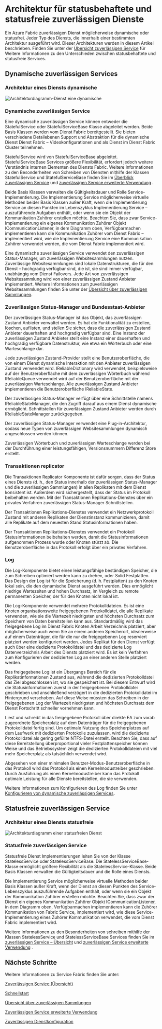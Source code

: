 <properties
   pageTitle="Zuverlässigen Service Architektur | Microsoft Azure"
   description="Übersicht über die zuverlässigen Service Architektur für statusbehaftete und statusfreie Dienste"
   services="service-fabric"
   documentationCenter=".net"
   authors="AlanWarwick"
   manager="timlt"
   editor="vturecek"/>

<tags
   ms.service="Service-Fabric"
   ms.devlang="dotnet"
   ms.topic="article"
   ms.tgt_pltfrm="NA"
   ms.workload="NA"
   ms.date="03/30/2016"
   ms.author="alanwar"/>

# <a name="architecture-for-stateful-and-stateless-reliable-services"></a>Architektur für statusbehaftete und statusfreie zuverlässigen Dienste

Ein Azure Fabric zuverlässigen Dienst möglicherweise dynamische oder statusfrei. Jeder Typ des Diensts, die innerhalb einer bestimmten Architektur ausgeführt wird. Dieser Architekturen werden in diesem Artikel beschrieben.
Finden Sie unter der [Übersicht zuverlässigen Service](service-fabric-reliable-services-introduction.md) für Weitere Informationen zu den Unterschieden zwischen statusbehaftete und statusfreie Services.

## <a name="stateful-reliable-services"></a>Dynamische zuverlässigen Services

### <a name="architecture-of-a-stateful-service"></a>Architektur eines Diensts dynamische
![Architekturdiagramm-Dienst eine dynamische](./media/service-fabric-reliable-services-platform-architecture/reliable-stateful-service-architecture.png)

### <a name="stateful-reliable-service"></a>Dynamische zuverlässigen Service

Eine dynamische zuverlässigen Service können entweder die StatefulService oder StatefulServiceBase Klasse abgeleitet werden. Beide Basis Klassen werden vom Dienst Fabric bereitgestellt. Sie bieten verschiedene Detailebenen Support und Abstraktion für die dynamische Dienst Dienst Fabric – Videokonfigurationen und als Dienst im Dienst Fabric Cluster teilnehmen.

StatefulService wird von StatefulServiceBase abgeleitet. StatefulServiceBase Services größere Flexibilität, erfordert jedoch weitere Verständnis internen Elementen des Diensts Fabric.
Weitere Informationen zu den Besonderheiten von Schreiben von Diensten mithilfe der Klassen StatefulService und StatefulServiceBase finden Sie im [Überblick zuverlässigen Service](service-fabric-reliable-services-introduction.md) und [zuverlässigen Service erweiterte Verwendung](service-fabric-reliable-services-advanced-usage.md) .

Beide Basis Klassen verwalten die Gültigkeitsdauer und Rolle Service-Implementierung. Die Implementierung Service möglicherweise virtuelle Methoden beider Basis Klassen außer Kraft, wenn die Implementierung Service an diesen Punkten im Lebenszyklus Implementierung Service – auszuführende Aufgaben enthält, oder wenn sie ein Objekt der Kommunikation Zuhörer erstellen möchte. Beachten Sie, dass zwar Service-Implementierung ein eigenes Kommunikation Zuhörer Objekt ICommunicationListener, in dem Diagramm oben, Verfügbarmachen implementieren kann die Kommunikation Zuhörer vom Dienst Fabric – implementiert wird, wie die Implementierung Service eine Kommunikation Zuhörer verwendet werden, die vom Dienst Fabric implementiert wird.

Eine dynamische zuverlässigen Service verwendet den zuverlässigen Status-Manager, um zuverlässigen Websitesammlungen nutzen. Zuverlässige Websitesammlungen sind lokale Datenstrukturen, die für den Dienst – hochgradig verfügbar sind, die ist, sie sind immer verfügbar, unabhängig vom Dienst Failovers. Jede Art von zuverlässigen Websitesammlung wird von einer zuverlässigen Zustand Anbieter implementiert.
Weitere Informationen zum zuverlässigen Websitesammlungen finden Sie unter der [Übersicht über zuverlässigen Sammlungen](service-fabric-reliable-services-reliable-collections.md).

### <a name="reliable-state-manager-and-state-providers"></a>Zuverlässigen Status-Manager und Bundesstaat-Anbieter

Der zuverlässigen Status-Manager ist das Objekt, das zuverlässigen Zustand Anbieter verwaltet werden. Es hat die Funktionalität zu erstellen, löschen, auflisten, und stellen Sie sicher, dass die zuverlässigen Zustand Anbieter dauerhaften und hochgradig verfügbar sind. Eine Instanz der zuverlässigen Zustand Anbieter stellt eine Instanz einer dauerhaften und hochgradig verfügbare Datenstruktur, wie etwa ein Wörterbuch oder eine Warteschlange dar.

Jede zuverlässigen Zustand-Provider stellt eine Benutzeroberfläche, die von einem Dienst dynamische Interaktion mit den Anbieter zuverlässigen Zustand verwendet wird. IReliableDictionary wird verwendet, beispielsweise auf der Benutzeroberfläche mit dem zuverlässigen Wörterbuch während IReliableQueue verwendet wird auf der Benutzeroberfläche mit der zuverlässigen Warteschlange. Alle zuverlässigen Zustand Anbieter implementieren die Benutzeroberfläche IReliableState.

Der zuverlässigen Status-Manager verfügt über eine Schnittstelle namens IReliableStateManager, die den Zugriff darauf aus einem Dienst dynamische ermöglicht. Schnittstellen für zuverlässigen Zustand Anbieter werden durch IReliableStateManager zurückgegeben.

Der zuverlässigen Status-Manager verwendet eine Plug-in-Architektur, sodass neue Typen von zuverlässigen Websitesammlungen dynamisch angeschlossen werden können.

Zuverlässigen Wörterbuch und zuverlässigen Warteschlange werden bei der Durchführung einer leistungsfähigen, Versionsnummern Differenz Store erstellt.

### <a name="transactional-replicator"></a>Transaktionen replicator

Die Transaktionen Replicator Komponente ist dafür sorgen, dass der Status eines Diensts (d. h., den Status innerhalb der zuverlässigen Status-Manager und die zuverlässigen Sammlungen) in allen Replikaten mit dem Dienst konsistent ist. Außerdem wird sichergestellt, dass der Status im Protokoll beibehalten werden. Mit der Transaktionen Replikations-Dienstes über ein privates Verfahren zuverlässigen Status-Manager Schnittstellen.

Der Transaktionen Replikations-Dienstes verwendet ein Netzwerkprotokoll Zustand mit anderen Replikaten der Dienstinstanz kommunizieren, damit alle Replikate auf dem neuesten Stand Statusinformationen haben.

Der Transaktionen Replikations-Dienstes verwendet ein Protokoll Statusinformationen beibehalten werden, damit die Statusinformationen aufgenommen Prozess wurde oder Knoten stürzt ab. Die Benutzeroberfläche in das Protokoll erfolgt über ein privates Verfahren.

### <a name="log"></a>Log

Die Log-Komponente bietet einen leistungsfähige beständigen Speicher, die zum Schreiben optimiert werden kann zu drehen, oder Solid Festplatten.  Das Design der Log ist für die Speicherung (d. h. Festplatten) zu den Knoten lokal sein, die den dynamische Dienst ausgeführt werden. Dies ermöglicht niedrige Wartezeiten und hohen Durchsatz, im Vergleich zu remote permanenten Speicher, der für den Knoten nicht lokal ist.

Die Log-Komponente verwendet mehrere Protokolldateien. Es ist eine Knoten organisationsweite freigegebenen Protokolldatei, die alle Replikate verwenden, wie sie die Wartezeit niedrigsten und höchsten Durchsatz zum Speichern von Daten bereitstellen kann aus. Standardmäßig wird das freigegebene Log im Dienst Fabric Knoten Arbeit Verzeichnis platziert, aber möglicherweise auch wenn Sie an einem anderen Speicherort, idealerweise auf einem Datenträger, die für die nur die freigegebenen Log reserviert platziert werden konfiguriert werden. Jedes Replikat für den Dienst verfügt auch über eine dedizierte Protokolldatei und das dedizierte Log Datenverzeichnis Arbeit des Diensts platziert wird. Es ist kein Verfahren zum Konfigurieren der dedizierten Log an einer anderen Stelle platziert werden.

Das freigegebene Log ist ein Übergangs Bereich für die Replikatinformationen Zustand aus, während die dedizierten Protokolldatei das Ziel abgeschlossen ist, wo sie gespeichert ist. Bei diesem Entwurf wird die Statusinformationen zuerst in der freigegebenen Protokolldatei geschrieben und anschließend verzögert in die dedizierten Protokolldatei im Hintergrund verschoben. Auf diese Weise müssten das Schreiben in der freigegebenen Log der Wartezeit niedrigsten und höchsten Durchsatz dem Dienst Fortschritt schneller vornehmen kann.

Liest und schreibt in das freigegebene Protokoll über direkte EA zum vorab zugeordnete Speicherplatz auf dem Datenträger für die freigegebenen Protokolldatei fertig sind. Um optimale Nutzung des Speicherplatzes auf dem Laufwerk mit dedizierten Protokolle zuzulassen, wird die dedizierte Protokolldatei als gering gefüllte NTFS-Datei erstellt. Beachten Sie, dass auf diese Bereitstellung überproportional vieler Festplattenspeicher können Weise und das Betriebssystem zeigt die dedizierten Protokolldateien mit viel mehr Speicherplatz als tatsächlich verwendet wird.

Abgesehen von einer minimalen Benutzer-Modus-Benutzeroberfläche in das Protokoll wird das Protokoll als einen Kernelmodustreiber geschrieben. Durch Ausführung als einen Kernelmodustreiber kann das Protokoll optimale Leistung für alle Dienste bereitstellen, die sie verwenden.

Weitere Informationen zum Konfigurieren des Log finden Sie unter [Konfigurieren von dynamische zuverlässigen Services](service-fabric-reliable-services-configuration.md).

## <a name="stateless-reliable-service"></a>Statusfreie zuverlässigen Service

### <a name="architecture-of-a-stateless-service"></a>Architektur eines Diensts statusfreie
![Architekturdiagramm einer statusfreien Dienst](./media/service-fabric-reliable-services-platform-architecture/reliable-stateless-service-architecture.png)

### <a name="stateless-reliable-service"></a>Statusfreie zuverlässigen Service

Statusfreie Dienst Implementierungen leiten Sie von der Klasse StatelessService oder StatelessServiceBase. Die StatelessServiceBase-Klasse ermöglicht größere Flexibilität als die StatelessService-Klasse.
Beide Basis Klassen verwalten die Gültigkeitsdauer und die Rolle eines Diensts.

Die Implementierung Service möglicherweise virtuelle Methoden beider Basis Klassen außer Kraft, wenn der Dienst an diesen Punkten des Service-Lebenszyklus auszuführende Aufgaben enthält, oder wenn sie ein Objekt der Kommunikation Zuhörer erstellen möchte. Beachten Sie, dass zwar der Dienst ein eigenes Kommunikation Zuhörer Objekt ICommunicationListener, in dem Diagramm oben, Verfügbarmachen implementieren kann die Zuhörer Kommunikation von Fabric Service, implementiert wird, wie diese Service-Implementierung eines Zuhörer Kommunikation verwendet, die vom Dienst Fabric implementiert wird.

Weitere Informationen zu den Besonderheiten von schreiben mithilfe der Klassen StatelessService und StatelessServiceBase Services finden Sie im [zuverlässigen Service – Übersicht](service-fabric-reliable-services-introduction.md) und [zuverlässigen Service erweiterte Verwendung](service-fabric-reliable-services-advanced-usage.md) .

<!--Every topic should have next steps and links to the next logical set of content to keep the customer engaged-->
## <a name="next-steps"></a>Nächste Schritte

Weitere Informationen zu Service Fabric finden Sie unter:

[Zuverlässigen Service (Übersicht)](service-fabric-reliable-services-introduction.md)

[Schnellstart](service-fabric-reliable-services-quick-start.md)

[Übersicht über zuverlässigen Sammlungen](service-fabric-reliable-services-reliable-collections.md)

[Zuverlässigen Service erweiterte Verwendung](service-fabric-reliable-services-advanced-usage.md)

[Zuverlässigen Dienstkonfiguration](service-fabric-reliable-services-configuration.md)  
